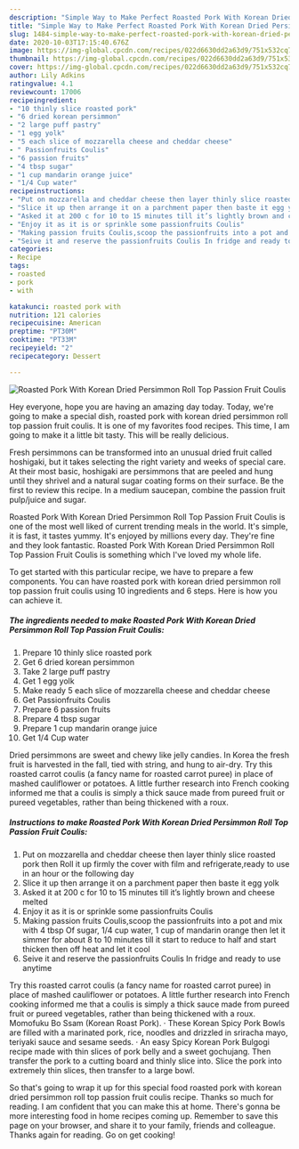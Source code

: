 ```yaml
---
description: "Simple Way to Make Perfect Roasted Pork With Korean Dried Persimmon Roll Top Passion Fruit Coulis"
title: "Simple Way to Make Perfect Roasted Pork With Korean Dried Persimmon Roll Top Passion Fruit Coulis"
slug: 1484-simple-way-to-make-perfect-roasted-pork-with-korean-dried-persimmon-roll-top-passion-fruit-coulis
date: 2020-10-03T17:15:40.676Z
image: https://img-global.cpcdn.com/recipes/022d6630dd2a63d9/751x532cq70/roasted-pork-with-korean-dried-persimmon-roll-top-passion-fruit-coulis-recipe-main-photo.jpg
thumbnail: https://img-global.cpcdn.com/recipes/022d6630dd2a63d9/751x532cq70/roasted-pork-with-korean-dried-persimmon-roll-top-passion-fruit-coulis-recipe-main-photo.jpg
cover: https://img-global.cpcdn.com/recipes/022d6630dd2a63d9/751x532cq70/roasted-pork-with-korean-dried-persimmon-roll-top-passion-fruit-coulis-recipe-main-photo.jpg
author: Lily Adkins
ratingvalue: 4.1
reviewcount: 17006
recipeingredient:
- "10 thinly slice roasted pork"
- "6 dried korean persimmon"
- "2 large puff pastry"
- "1 egg yolk"
- "5 each slice of mozzarella cheese and cheddar cheese"
- " Passionfruits Coulis"
- "6 passion fruits"
- "4 tbsp sugar"
- "1 cup mandarin orange juice"
- "1/4 Cup water"
recipeinstructions:
- "Put on mozzarella and cheddar cheese then layer thinly slice roasted pork then Roll it up firmly the cover with film and refrigerate,ready to use in an hour or the following day"
- "Slice it up then arrange it on a parchment paper then baste it egg yolk"
- "Asked it at 200 c for 10 to 15 minutes till it’s lightly brown and cheese melted"
- "Enjoy it as it is or sprinkle some passionfruits Coulis"
- "Making passion fruits Coulis,scoop the passionfruits into a pot and mix with 4 tbsp Of sugar, 1/4 cup water, 1 cup of mandarin orange then let it simmer for about 8 to 10 minutes till it start to reduce to half and start thicken then off heat and let it cool"
- "Seive it and reserve the passionfruits Coulis In fridge and ready to use anytime"
categories:
- Recipe
tags:
- roasted
- pork
- with

katakunci: roasted pork with 
nutrition: 121 calories
recipecuisine: American
preptime: "PT30M"
cooktime: "PT33M"
recipeyield: "2"
recipecategory: Dessert

---
```



![Roasted Pork With Korean Dried Persimmon Roll Top Passion Fruit Coulis](https://img-global.cpcdn.com/recipes/022d6630dd2a63d9/751x532cq70/roasted-pork-with-korean-dried-persimmon-roll-top-passion-fruit-coulis-recipe-main-photo.jpg)

Hey everyone, hope you are having an amazing day today. Today, we're going to make a special dish, roasted pork with korean dried persimmon roll top passion fruit coulis. It is one of my favorites food recipes. This time, I am going to make it a little bit tasty. This will be really delicious.

Fresh persimmons can be transformed into an unusual dried fruit called hoshigaki, but it takes selecting the right variety and weeks of special care. At their most basic, hoshigaki are persimmons that are peeled and hung until they shrivel and a natural sugar coating forms on their surface. Be the first to review this recipe. In a medium saucepan, combine the passion fruit pulp/juice and sugar.

Roasted Pork With Korean Dried Persimmon Roll Top Passion Fruit Coulis is one of the most well liked of current trending meals in the world. It's simple, it is fast, it tastes yummy. It's enjoyed by millions every day. They're fine and they look fantastic. Roasted Pork With Korean Dried Persimmon Roll Top Passion Fruit Coulis is something which I've loved my whole life.


To get started with this particular recipe, we have to prepare a few components. You can have roasted pork with korean dried persimmon roll top passion fruit coulis using 10 ingredients and 6 steps. Here is how you can achieve it.

<!--inarticleads1-->

##### The ingredients needed to make Roasted Pork With Korean Dried Persimmon Roll Top Passion Fruit Coulis:

1. Prepare 10 thinly slice roasted pork
1. Get 6 dried korean persimmon
1. Take 2 large puff pastry
1. Get 1 egg yolk
1. Make ready 5 each slice of mozzarella cheese and cheddar cheese
1. Get  Passionfruits Coulis
1. Prepare 6 passion fruits
1. Prepare 4 tbsp sugar
1. Prepare 1 cup mandarin orange juice
1. Get 1/4 Cup water


Dried persimmons are sweet and chewy like jelly candies. In Korea the fresh fruit is harvested in the fall, tied with string, and hung to air-dry. Try this roasted carrot coulis (a fancy name for roasted carrot puree) in place of mashed cauliflower or potatoes. A little further research into French cooking informed me that a coulis is simply a thick sauce made from pureed fruit or pureed vegetables, rather than being thickened with a roux. 

<!--inarticleads2-->

##### Instructions to make Roasted Pork With Korean Dried Persimmon Roll Top Passion Fruit Coulis:

1. Put on mozzarella and cheddar cheese then layer thinly slice roasted pork then Roll it up firmly the cover with film and refrigerate,ready to use in an hour or the following day
1. Slice it up then arrange it on a parchment paper then baste it egg yolk
1. Asked it at 200 c for 10 to 15 minutes till it’s lightly brown and cheese melted
1. Enjoy it as it is or sprinkle some passionfruits Coulis
1. Making passion fruits Coulis,scoop the passionfruits into a pot and mix with 4 tbsp Of sugar, 1/4 cup water, 1 cup of mandarin orange then let it simmer for about 8 to 10 minutes till it start to reduce to half and start thicken then off heat and let it cool
1. Seive it and reserve the passionfruits Coulis In fridge and ready to use anytime


Try this roasted carrot coulis (a fancy name for roasted carrot puree) in place of mashed cauliflower or potatoes. A little further research into French cooking informed me that a coulis is simply a thick sauce made from pureed fruit or pureed vegetables, rather than being thickened with a roux. Momofuku Bo Ssam (Korean Roast Pork). · These Korean Spicy Pork Bowls are filled with a marinated pork, rice, noodles and drizzled in sriracha mayo, teriyaki sauce and sesame seeds. · An easy Spicy Korean Pork Bulgogi recipe made with thin slices of pork belly and a sweet gochujang. Then transfer the pork to a cutting board and thinly slice into. Slice the pork into extremely thin slices, then transfer to a large bowl. 

So that's going to wrap it up for this special food roasted pork with korean dried persimmon roll top passion fruit coulis recipe. Thanks so much for reading. I am confident that you can make this at home. There's gonna be more interesting food in home recipes coming up. Remember to save this page on your browser, and share it to your family, friends and colleague. Thanks again for reading. Go on get cooking!
